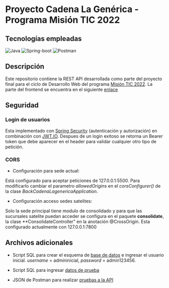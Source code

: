 # Proyecto Cadena La Genérica - Programa Misión TIC 2022

## Tecnologías empleadas

![Java](https://img.shields.io/badge/-Java-f89820?logo=java)
![Spring-boot](https://img.shields.io/badge/-Spring%20Boot-white?logo=spring-boot)
![Postman](https://img.shields.io/badge/-Postman-00B2D1?logo=postman)

## Descripción

Este repositorio contiene la REST API desarrollada como parte del proyecto final para el ciclo de Desarrollo Web del programa [Misión TIC 2022](https://www.misiontic2022.gov.co/portal/). La parte del frontend se encuentra en el siguiente [enlace](https://github.com/hdescobarh/cadena_lagenerica_frontend)


## Seguridad

### Login de usuarios

Esta implementado con [Spring Security](https://spring.io/projects/spring-security) (autenticación y autorización) en combinación con [JWT.IO](https://jwt.io/). Despues de un login exitoso se retorna un Bearer token que debe aparecer en el header para validar cualquier otro tipo de petición.


### CORS

- Configuración para sede actual:

Está configurado para aceptar peticiones de 127&period;0&period;0&period;1&colon;5500. Para modificarlo cambiar el parametro  *allowedOrigins*  en el *corsConfigurer()* de la clase *BackCadenaLagenericaApplication*.

- Configuración acceso sedes satelites:

Solo la sede principal tiene modulo de consolidado y para que las sucursales satelite puedan acceder se configura en el paquete **consolidate**, la clase **ConsolidateController" en la anotación @CrossOrigin. Esta configurado actualmente con 127&period;0&period;0&period;1&colon;7800 

## Archivos adicionales

- Script SQL para crear el esquema de [base de datos](./make_base_database.sql) e ingresar el usuario inicial. *username* = admininicial, *password* = admin123456.

- Script SQL para ingresar [datos de prueba](./insert_testing_data.sql)

- JSON de Postman para realizar [pruebas a la API ](./tienda_test_API.postman_collection.json)